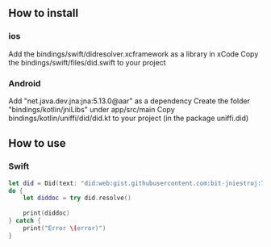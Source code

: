 ## How to install

### ios

Add the bindings/swift/didresolver.xcframework as a library in xCode
Copy the bindings/swift/files/did.swift to your project

### Android

Add "net.java.dev.jna:jna:5.13.0@aar" as a dependency
Create the folder "bindings/kotlin/jniLibs" under app/src/main
Copy bindings/kotlin/uniffi/did/did.kt to your project (in the package uniffi.did)

## How to use

### Swift

```swift
let did = Did(text: "did:web:gist.githubusercontent.com:bit-jniestroj:7fb3cce550db5a239b543035298429fe:raw:5e5540c6f67ffe30cca2dfc4bb950a68f412c406")
do {
    let diddoc = try did.resolve()
    
    print(diddoc)
} catch {
    print("Error \(error)")
}
```
